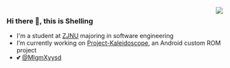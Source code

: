 <img align="right" src="https://github-readme-stats.vercel.app/api?username=cjybyjk&show_icons=true&theme=vue&hide_title=true" />

### Hi there 👋, this is Shelling

- I'm a student at [ZJNU](http://zjnu.edu.cn) majoring in software engineering
- I’m currently working on [Project-Kaleidoscope](https://github.com/Project-Kaleidoscope), an Android custom ROM project
- 💕 [@MlgmXyysd](https://github.com/MlgmXyysd)
